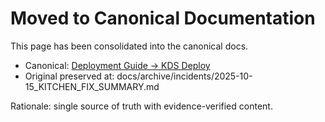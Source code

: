 # Moved to Canonical Documentation

This page has been consolidated into the canonical docs.

- Canonical: [Deployment Guide → KDS Deploy](./docs/DEPLOYMENT.md#kds-deploy)
- Original preserved at: docs/archive/incidents/2025-10-15_KITCHEN_FIX_SUMMARY.md

Rationale: single source of truth with evidence-verified content.
